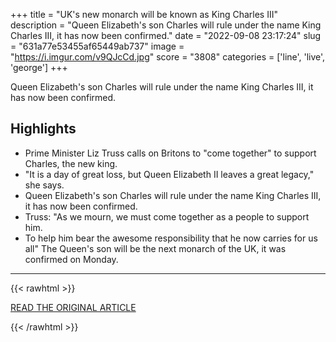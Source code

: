 +++
title = "UK's new monarch will be known as King Charles III"
description = "Queen Elizabeth's son Charles will rule under the name King Charles III, it has now been confirmed."
date = "2022-09-08 23:17:24"
slug = "631a77e53455af65449ab737"
image = "https://i.imgur.com/v9QJcCd.jpg"
score = "3808"
categories = ['line', 'live', 'george']
+++

Queen Elizabeth's son Charles will rule under the name King Charles III, it has now been confirmed.

## Highlights

- Prime Minister Liz Truss calls on Britons to "come together" to support Charles, the new king.
- "It is a day of great loss, but Queen Elizabeth II leaves a great legacy," she says.
- Queen Elizabeth's son Charles will rule under the name King Charles III, it has now been confirmed.
- Truss: "As we mourn, we must come together as a people to support him.
- To help him bear the awesome responsibility that he now carries for us all" The Queen's son will be the next monarch of the UK, it was confirmed on Monday.

---

{{< rawhtml >}}
  <p class="article-category">
    <a target="_blank" href="https://www.cnn.com/uk/live-news/queen-elizabeth-health-concerns-intl-gbr/h_5e4a5338b91ce8bdb8b32ca45c64322d">READ THE ORIGINAL ARTICLE</a>
  </p>
{{< /rawhtml >}}
